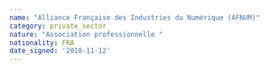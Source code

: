 ```yaml
---
name: "Alliance Française des Industries du Numérique (AFNUM)"
category: private_sector
nature: "Association professionnelle "
nationality: FRA
date_signed: '2018-11-12'
---
```

    